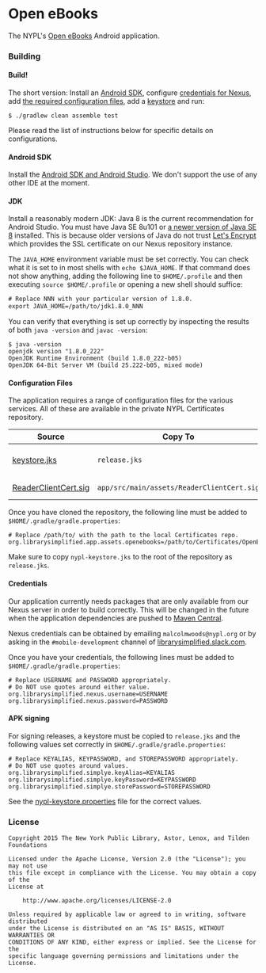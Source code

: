 Open eBooks
===

The NYPL's [Open eBooks](https://play.google.com/store/apps/details?id=org.nypl.labs.OpenEbooks.app) Android application.

### Building

#### Build!

The short version: Install an [Android SDK](#android-sdk), configure
[credentials for Nexus](#credentials), add [the required configuration files](#configuration-files), add a
[keystore](#apk-signing) and run:

~~~
$ ./gradlew clean assemble test
~~~

Please read the list of instructions below for specific details on configurations.

#### Android SDK

Install the [Android SDK and Android Studio](https://developer.android.com/studio/). We don't
support the use of any other IDE at the moment.

#### JDK

Install a reasonably modern JDK: Java 8 is the current recommendation for Android Studio.
You must have Java SE 8u101 or [a newer version of Java SE 8](http://www.oracle.com/technetwork/java/javase/downloads/index.html)
installed. This is because older versions of Java do not trust
[Let's Encrypt](https://letsencrypt.org/) which provides the SSL certificate on our Nexus
repository instance.

The `JAVA_HOME` environment variable must be set correctly. You can check what it is set to in
most shells with `echo $JAVA_HOME`. If that command does not show anything, adding the following
line to `$HOME/.profile` and then executing `source $HOME/.profile` or opening a new shell
should suffice:

~~~w
# Replace NNN with your particular version of 1.8.0.
export JAVA_HOME=/path/to/jdk1.8.0_NNN
~~~

You can verify that everything is set up correctly by inspecting the results of both
`java -version` and `javac -version`:

~~~
$ java -version
openjdk version "1.8.0_222"
OpenJDK Runtime Environment (build 1.8.0_222-b05)
OpenJDK 64-Bit Server VM (build 25.222-b05, mixed mode)
~~~

#### Configuration Files

The application requires a range of configuration files for the various
services. All of these are available in the private NYPL Certificates
repository.

|Source|Copy To|Description|
|------|-------|-----------|
|[keystore.jks](https://github.com/NYPL-Simplified/Certificates/blob/master/APK%20Signing/nypl-keystore.jks)|`release.jks`|NYPL APK signing keystore|
|[ReaderClientCert.sig](https://github.com/NYPL-Simplified/Certificates/tree/master/OpenEbooks/Android/ReaderClientCert.sig)|`app/src/main/assets/ReaderClientCert.sig`|Adobe DRM certificate|

Once you have cloned the repository, the following line must be added to `$HOME/.gradle/gradle.properties`:

~~~
# Replace /path/to/ with the path to the local Certificates repo.
org.librarysimplified.app.assets.openebooks=/path/to/Certificates/OpenEbooks/Android/
~~~

Make sure to copy `nypl-keystore.jks` to the root of the repository as `release.jks`.

#### Credentials

Our application currently needs packages that are only available from
our Nexus server in order to build correctly. This will be changed
in the future when the application dependencies are pushed to [Maven
Central](https://search.maven.org/).

Nexus credentials can be obtained by emailing `malcolmwoods@nypl.org`
or by asking in the `#mobile-development` channel of
[librarysimplified.slack.com](https://librarysimplified.slack.com).

Once you have your credentials, the following lines must be added to `$HOME/.gradle/gradle.properties`:

~~~
# Replace USERNAME and PASSWORD appropriately.
# Do NOT use quotes around either value.
org.librarysimplified.nexus.username=USERNAME
org.librarysimplified.nexus.password=PASSWORD
~~~

#### APK signing

For signing releases, a keystore must be copied to
`release.jks` and the following values set correctly in
`$HOME/.gradle/gradle.properties`:

~~~
# Replace KEYALIAS, KEYPASSWORD, and STOREPASSWORD appropriately.
# Do NOT use quotes around values.
org.librarysimplified.simplye.keyAlias=KEYALIAS
org.librarysimplified.simplye.keyPassword=KEYPASSWORD
org.librarysimplified.simplye.storePassword=STOREPASSWORD
~~~

See the [nypl-keystore.properties](https://github.com/NYPL-Simplified/Certificates/blob/master/APK%20Signing/nypl-keystore.properties) file
for the correct values.

### License

~~~
Copyright 2015 The New York Public Library, Astor, Lenox, and Tilden Foundations

Licensed under the Apache License, Version 2.0 (the "License"); you may not use
this file except in compliance with the License. You may obtain a copy of the
License at

    http://www.apache.org/licenses/LICENSE-2.0

Unless required by applicable law or agreed to in writing, software distributed
under the License is distributed on an "AS IS" BASIS, WITHOUT WARRANTIES OR
CONDITIONS OF ANY KIND, either express or implied. See the License for the
specific language governing permissions and limitations under the License.
~~~
